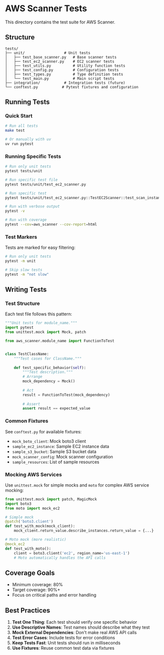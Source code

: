 # AWS Scanner Tests

This directory contains the test suite for AWS Scanner.

## Structure

```
tests/
├── unit/                  # Unit tests
│   ├── test_base_scanner.py   # Base scanner tests
│   ├── test_ec2_scanner.py    # EC2 scanner tests
│   ├── test_utils.py          # Utility function tests
│   ├── test_config.py         # Configuration tests
│   ├── test_types.py          # Type definition tests
│   └── test_main.py           # Main script tests
├── integration/           # Integration tests (future)
└── conftest.py           # Pytest fixtures and configuration
```

## Running Tests

### Quick Start

```bash
# Run all tests
make test

# Or manually with uv
uv run pytest
```

### Running Specific Tests

```bash
# Run only unit tests
pytest tests/unit

# Run specific test file
pytest tests/unit/test_ec2_scanner.py

# Run specific test
pytest tests/unit/test_ec2_scanner.py::TestEC2Scanner::test_scan_instances

# Run with verbose output
pytest -v

# Run with coverage
pytest --cov=aws_scanner --cov-report=html
```

### Test Markers

Tests are marked for easy filtering:

```bash
# Run only unit tests
pytest -m unit

# Skip slow tests
pytest -m "not slow"
```

## Writing Tests

### Test Structure

Each test file follows this pattern:

```python
"""Unit tests for module_name."""
import pytest
from unittest.mock import Mock, patch

from aws_scanner.module_name import FunctionToTest


class TestClassName:
    """Test cases for ClassName."""
    
    def test_specific_behavior(self):
        """Test description."""
        # Arrange
        mock_dependency = Mock()
        
        # Act
        result = FunctionToTest(mock_dependency)
        
        # Assert
        assert result == expected_value
```

### Common Fixtures

See `conftest.py` for available fixtures:

- `mock_boto_client`: Mock boto3 client
- `sample_ec2_instance`: Sample EC2 instance data
- `sample_s3_bucket`: Sample S3 bucket data
- `mock_scanner_config`: Mock scanner configuration
- `sample_resources`: List of sample resources

### Mocking AWS Services

Use `unittest.mock` for simple mocks and `moto` for complex AWS service mocking:

```python
from unittest.mock import patch, MagicMock
import boto3
from moto import mock_ec2

# Simple mock
@patch('boto3.client')
def test_with_mock(mock_client):
    mock_client.return_value.describe_instances.return_value = {...}

# Moto mock (more realistic)
@mock_ec2
def test_with_moto():
    client = boto3.client('ec2', region_name='us-east-1')
    # Moto automatically handles the API calls
```

## Coverage Goals

- Minimum coverage: 80%
- Target coverage: 90%+
- Focus on critical paths and error handling

## Best Practices

1. **Test One Thing**: Each test should verify one specific behavior
2. **Use Descriptive Names**: Test names should describe what they test
3. **Mock External Dependencies**: Don't make real AWS API calls
4. **Test Error Cases**: Include tests for error conditions
5. **Keep Tests Fast**: Unit tests should run in milliseconds
6. **Use Fixtures**: Reuse common test data via fixtures